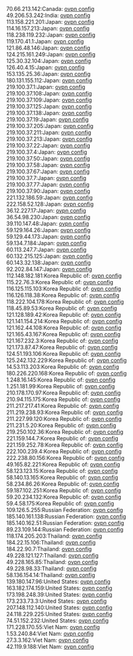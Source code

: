 70.66.213.142:Canada: [ovpn config](vpn/70_66_213_142.ovpn)  
49.206.53.242:India: [ovpn config](vpn/49_206_53_242.ovpn)  
113.158.221.201:Japan: [ovpn config](vpn/113_158_221_201.ovpn)  
114.16.157.213:Japan: [ovpn config](vpn/114_16_157_213.ovpn)  
118.238.119.232:Japan: [ovpn config](vpn/118_238_119_232.ovpn)  
119.170.41.1:Japan: [ovpn config](vpn/119_170_41_1.ovpn)  
121.86.48.146:Japan: [ovpn config](vpn/121_86_48_146.ovpn)  
124.215.161.249:Japan: [ovpn config](vpn/124_215_161_249.ovpn)  
125.30.32.104:Japan: [ovpn config](vpn/125_30_32_104.ovpn)  
126.40.4.15:Japan: [ovpn config](vpn/126_40_4_15.ovpn)  
153.135.25.36:Japan: [ovpn config](vpn/153_135_25_36.ovpn)  
180.131.155.112:Japan: [ovpn config](vpn/180_131_155_112.ovpn)  
219.100.37.1:Japan: [ovpn config](vpn/219_100_37_1.ovpn)  
219.100.37.108:Japan: [ovpn config](vpn/219_100_37_108.ovpn)  
219.100.37.109:Japan: [ovpn config](vpn/219_100_37_109.ovpn)  
219.100.37.125:Japan: [ovpn config](vpn/219_100_37_125.ovpn)  
219.100.37.138:Japan: [ovpn config](vpn/219_100_37_138.ovpn)  
219.100.37.19:Japan: [ovpn config](vpn/219_100_37_19.ovpn)  
219.100.37.205:Japan: [ovpn config](vpn/219_100_37_205.ovpn)  
219.100.37.211:Japan: [ovpn config](vpn/219_100_37_211.ovpn)  
219.100.37.213:Japan: [ovpn config](vpn/219_100_37_213.ovpn)  
219.100.37.22:Japan: [ovpn config](vpn/219_100_37_22.ovpn)  
219.100.37.4:Japan: [ovpn config](vpn/219_100_37_4.ovpn)  
219.100.37.50:Japan: [ovpn config](vpn/219_100_37_50.ovpn)  
219.100.37.58:Japan: [ovpn config](vpn/219_100_37_58.ovpn)  
219.100.37.67:Japan: [ovpn config](vpn/219_100_37_67.ovpn)  
219.100.37.7:Japan: [ovpn config](vpn/219_100_37_7.ovpn)  
219.100.37.77:Japan: [ovpn config](vpn/219_100_37_77.ovpn)  
219.100.37.90:Japan: [ovpn config](vpn/219_100_37_90.ovpn)  
221.132.186.59:Japan: [ovpn config](vpn/221_132_186_59.ovpn)  
222.158.52.128:Japan: [ovpn config](vpn/222_158_52_128.ovpn)  
36.12.227.17:Japan: [ovpn config](vpn/36_12_227_17.ovpn)  
36.54.98.230:Japan: [ovpn config](vpn/36_54_98_230.ovpn)  
39.110.147.48:Japan: [ovpn config](vpn/39_110_147_48.ovpn)  
59.129.164.26:Japan: [ovpn config](vpn/59_129_164_26.ovpn)  
59.129.44.173:Japan: [ovpn config](vpn/59_129_44_173.ovpn)  
59.134.7.184:Japan: [ovpn config](vpn/59_134_7_184.ovpn)  
60.113.247.7:Japan: [ovpn config](vpn/60_113_247_7.ovpn)  
60.132.215.125:Japan: [ovpn config](vpn/60_132_215_125.ovpn)  
60.143.32.138:Japan: [ovpn config](vpn/60_143_32_138.ovpn)  
92.202.84.147:Japan: [ovpn config](vpn/92_202_84_147.ovpn)  
112.148.182.181:Korea Republic of: [ovpn config](vpn/112_148_182_181.ovpn)  
115.22.76.3:Korea Republic of: [ovpn config](vpn/115_22_76_3.ovpn)  
116.125.115.103:Korea Republic of: [ovpn config](vpn/116_125_115_103.ovpn)  
116.126.118.38:Korea Republic of: [ovpn config](vpn/116_126_118_38.ovpn)  
118.222.104.178:Korea Republic of: [ovpn config](vpn/118_222_104_178.ovpn)  
118.45.89.53:Korea Republic of: [ovpn config](vpn/118_45_89_53.ovpn)  
121.128.189.42:Korea Republic of: [ovpn config](vpn/121_128_189_42.ovpn)  
121.141.154.214:Korea Republic of: [ovpn config](vpn/121_141_154_214.ovpn)  
121.162.44.108:Korea Republic of: [ovpn config](vpn/121_162_44_108.ovpn)  
121.165.43.167:Korea Republic of: [ovpn config](vpn/121_165_43_167.ovpn)  
121.167.232.3:Korea Republic of: [ovpn config](vpn/121_167_232_3.ovpn)  
121.173.87.47:Korea Republic of: [ovpn config](vpn/121_173_87_47.ovpn)  
124.51.193.106:Korea Republic of: [ovpn config](vpn/124_51_193_106.ovpn)  
125.242.132.229:Korea Republic of: [ovpn config](vpn/125_242_132_229.ovpn)  
14.53.113.203:Korea Republic of: [ovpn config](vpn/14_53_113_203.ovpn)  
180.226.220.168:Korea Republic of: [ovpn config](vpn/180_226_220_168.ovpn)  
1.248.16.145:Korea Republic of: [ovpn config](vpn/1_248_16_145.ovpn)  
1.251.181.99:Korea Republic of: [ovpn config](vpn/1_251_181_99.ovpn)  
210.178.170.97:Korea Republic of: [ovpn config](vpn/210_178_170_97.ovpn)  
210.94.115.175:Korea Republic of: [ovpn config](vpn/210_94_115_175.ovpn)  
211.217.217.41:Korea Republic of: [ovpn config](vpn/211_217_217_41.ovpn)  
211.219.238.93:Korea Republic of: [ovpn config](vpn/211_219_238_93.ovpn)  
211.227.99.120:Korea Republic of: [ovpn config](vpn/211_227_99_120.ovpn)  
211.231.5.20:Korea Republic of: [ovpn config](vpn/211_231_5_20.ovpn)  
219.250.102.36:Korea Republic of: [ovpn config](vpn/219_250_102_36.ovpn)  
221.159.144.7:Korea Republic of: [ovpn config](vpn/221_159_144_7.ovpn)  
221.159.252.78:Korea Republic of: [ovpn config](vpn/221_159_252_78.ovpn)  
222.100.239.4:Korea Republic of: [ovpn config](vpn/222_100_239_4.ovpn)  
222.238.80.156:Korea Republic of: [ovpn config](vpn/222_238_80_156.ovpn)  
49.165.82.221:Korea Republic of: [ovpn config](vpn/49_165_82_221.ovpn)  
58.123.123.15:Korea Republic of: [ovpn config](vpn/58_123_123_15.ovpn)  
58.140.13.165:Korea Republic of: [ovpn config](vpn/58_140_13_165.ovpn)  
58.234.86.26:Korea Republic of: [ovpn config](vpn/58_234_86_26.ovpn)  
59.187.102.251:Korea Republic of: [ovpn config](vpn/59_187_102_251.ovpn)  
59.20.234.132:Korea Republic of: [ovpn config](vpn/59_20_234_132.ovpn)  
59.4.58.175:Korea Republic of: [ovpn config](vpn/59_4_58_175.ovpn)  
109.126.5.255:Russian Federation: [ovpn config](vpn/109_126_5_255.ovpn)  
185.140.161.138:Russian Federation: [ovpn config](vpn/185_140_161_138.ovpn)  
185.140.162.51:Russian Federation: [ovpn config](vpn/185_140_162_51.ovpn)  
89.23.109.144:Russian Federation: [ovpn config](vpn/89_23_109_144.ovpn)  
118.174.205.203:Thailand: [ovpn config](vpn/118_174_205_203.ovpn)  
184.22.15.106:Thailand: [ovpn config](vpn/184_22_15_106.ovpn)  
184.22.90.7:Thailand: [ovpn config](vpn/184_22_90_7.ovpn)  
49.228.121.127:Thailand: [ovpn config](vpn/49_228_121_127.ovpn)  
49.228.165.85:Thailand: [ovpn config](vpn/49_228_165_85.ovpn)  
49.228.98.33:Thailand: [ovpn config](vpn/49_228_98_33.ovpn)  
58.136.154.14:Thailand: [ovpn config](vpn/58_136_154_14.ovpn)  
139.180.147.96:United States: [ovpn config](vpn/139_180_147_96.ovpn)  
163.182.174.159:United States: [ovpn config](vpn/163_182_174_159.ovpn)  
173.198.248.39:United States: [ovpn config](vpn/173_198_248_39.ovpn)  
173.233.73.3:United States: [ovpn config](vpn/173_233_73_3.ovpn)  
207.148.112.140:United States: [ovpn config](vpn/207_148_112_140.ovpn)  
24.118.229.225:United States: [ovpn config](vpn/24_118_229_225.ovpn)  
74.51.152.232:United States: [ovpn config](vpn/74_51_152_232.ovpn)  
171.228.170.55:Viet Nam: [ovpn config](vpn/171_228_170_55.ovpn)  
1.53.240.84:Viet Nam: [ovpn config](vpn/1_53_240_84.ovpn)  
27.3.3.162:Viet Nam: [ovpn config](vpn/27_3_3_162.ovpn)  
42.119.9.188:Viet Nam: [ovpn config](vpn/42_119_9_188.ovpn)  
